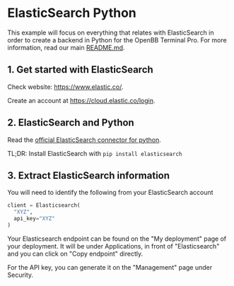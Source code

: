 # ElasticSearch Python

This example will focus on everything that relates with ElasticSearch in order to create a backend in Python for the OpenBB Terminal Pro. For more information, read our main [README.md](/README.md).

## 1. Get started with ElasticSearch

Check website: https://www.elastic.co/.

Create an account at https://cloud.elastic.co/login.

## 2. ElasticSearch and Python

Read the [official ElasticSearch connector for python](https://www.elastic.co/guide/en/elasticsearch/client/python-api/current/getting-started-python.html).

TL;DR: Install ElasticSearch with `pip install elasticsearch`

## 3. Extract ElasticSearch information

You will need to identify the following from your ElasticSearch account

```python
client = Elasticsearch(
  "XYZ",
  api_key="XYZ"
)
```

Your Elasticsearch endpoint can be found on the "My deployment" page of your deployment. It will be under Applications, in front of "Elasticsearch" and you can click on "Copy endpoint" directly.

For the API key, you can generate it on the "Management" page under Security.
